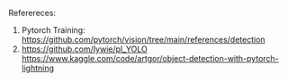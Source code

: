 Referereces:
1. Pytorch Training: https://github.com/pytorch/vision/tree/main/references/detection
2. https://github.com/Iywie/pl_YOLO
https://www.kaggle.com/code/artgor/object-detection-with-pytorch-lightning